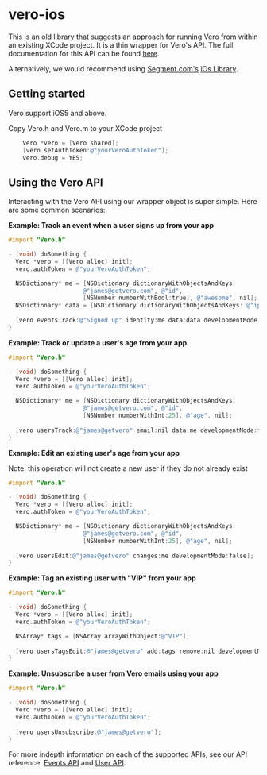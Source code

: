 # vero-ios

This is an old library that suggests an approach for running Vero from within an existing XCode project. It is a thin wrapper for Vero's API. The full documentation for this API can be found [here](http://developers.getvero.com/?bash).

Alternatively, we would recommend using [Segment.com's](https://segment.com) [iOs Library](https://segment.com/docs/libraries/ios/).

## Getting started

Vero support iOS5 and above. 

Copy Vero.h and Vero.m to your XCode project

```objectivec
	Vero *vero = [Vero shared];
	[vero setAuthToken:@"yourVeroAuthToken"];
	vero.debug = YES;
```

## Using the Vero API

Interacting with the Vero API using our wrapper object is super simple. Here are some common scenarios:

**Example: Track an event when a user signs up from your app**
```objectivec
#import "Vero.h"

- (void) doSomething {
  Vero *vero = [[Vero alloc] init];
  vero.authToken = @"yourVeroAuthToken";

  NSDictionary* me = [NSDictionary dictionaryWithObjectsAndKeys:
                     @"james@getvero.com", @"id",
                     [NSNumber numberWithBool:true], @"awesome", nil];
  NSDictionary* data = [NSDictionary dictionaryWithObjectsAndKeys: @"iphone", @"source", nil];
  
  [vero eventsTrack:@"Signed up" identity:me data:data developmentMode:false];
}
```

**Example: Track or update a user's age from your app**
```objectivec
#import "Vero.h"

- (void) doSomething {
  Vero *vero = [[Vero alloc] init];
  vero.authToken = @"yourVeroAuthToken";

  NSDictionary* me = [NSDictionary dictionaryWithObjectsAndKeys:
                     @"james@getvero.com", @"id",
                     [NSNumber numberWithInt:25], @"age", nil];
  
  [vero usersTrack:@"james@getvero" email:nil data:me developmentMode:false];
}
```

**Example: Edit an existing user's age from your app**

Note: this operation will not create a new user if they do not already exist
```objectivec
#import "Vero.h"

- (void) doSomething {
  Vero *vero = [[Vero alloc] init];
  vero.authToken = @"yourVeroAuthToken";

  NSDictionary* me = [NSDictionary dictionaryWithObjectsAndKeys:
                     @"james@getvero.com", @"id",
                     [NSNumber numberWithInt:25], @"age", nil];
  
  [vero usersEdit:@"james@getvero" changes:me developmentMode:false];
}
```

**Example: Tag an existing user with "VIP" from your app**
```objectivec
#import "Vero.h"

- (void) doSomething {
  Vero *vero = [[Vero alloc] init];
  vero.authToken = @"yourVeroAuthToken";

  NSArray* tags = [NSArray arrayWithObject:@"VIP"];
  
  [vero usersTagsEdit:@"james@getvero" add:tags remove:nil developmentMode:false];
}
```

**Example: Unsubscribe a user from Vero emails using your app**
```objectivec
#import "Vero.h"

- (void) doSomething {
  Vero *vero = [[Vero alloc] init];
  vero.authToken = @"yourVeroAuthToken";
  
  [vero usersUnsubscribe:@"james@getvero"];
}
```

For more indepth information on each of the supported APIs, see our API reference: [Events API](https://github.com/getvero/vero-api/blob/master/sections/api/events.md) and [User API](https://github.com/getvero/vero-api/blob/master/sections/api/users.md).
